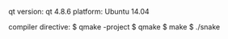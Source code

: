 qt version: qt 4.8.6
platform: Ubuntu 14.04

compiler directive:
$ qmake -project
$ qmake
$ make
$ ./snake
